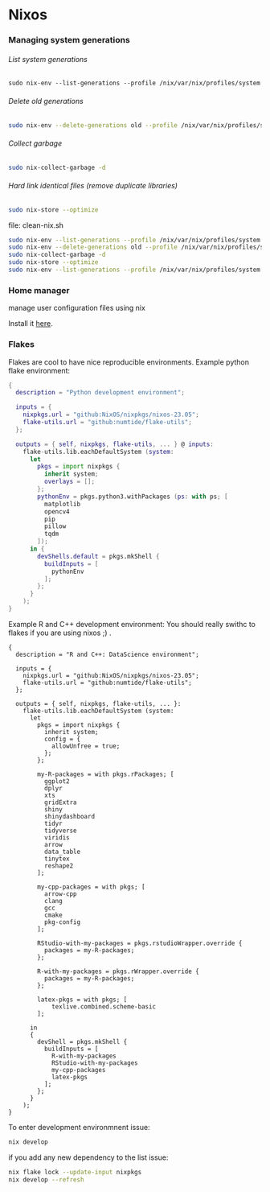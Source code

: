 # Nixos

### Managing system generations 

###### List system generations 

```
sudo nix-env --list-generations --profile /nix/var/nix/profiles/system
```

###### Delete old generations

```bash
sudo nix-env --delete-generations old --profile /nix/var/nix/profiles/system
```
###### Collect garbage

```bash
sudo nix-collect-garbage -d
```

######  Hard link identical files (remove duplicate libraries)

```bash
sudo nix-store --optimize
```

file: clean-nix.sh
```bash
sudo nix-env --list-generations --profile /nix/var/nix/profiles/system
sudo nix-env --delete-generations old --profile /nix/var/nix/profiles/system
sudo nix-collect-garbage -d
sudo nix-store --optimize
sudo nix-env --list-generations --profile /nix/var/nix/profiles/system
```

### Home manager
manage user configuration files using nix

Install it [here](https://nix-community.github.io/home-manager/index.html#sec-install-nixos-module).



### Flakes

Flakes are cool to have nice reproducible environments.
Example python flake environment:


```nix
{
  description = "Python development environment";

  inputs = {
    nixpkgs.url = "github:NixOS/nixpkgs/nixos-23.05";
    flake-utils.url = "github:numtide/flake-utils";
  };

  outputs = { self, nixpkgs, flake-utils, ... } @ inputs:
    flake-utils.lib.eachDefaultSystem (system:
      let
        pkgs = import nixpkgs {
          inherit system;
          overlays = [];
        };
        pythonEnv = pkgs.python3.withPackages (ps: with ps; [
          matplotlib
          opencv4
          pip
          pillow
          tqdm
        ]);
      in {
        devShells.default = pkgs.mkShell {
          buildInputs = [
            pythonEnv
          ];
        };
      }
    );
}

```


Example R and C++ development environment:
You should really swithc to flakes if you are using nixos ;) .

```
{
  description = "R and C++: DataScience environment";

  inputs = {
    nixpkgs.url = "github:NixOS/nixpkgs/nixos-23.05";
    flake-utils.url = "github:numtide/flake-utils";
  };

  outputs = { self, nixpkgs, flake-utils, ... }:
    flake-utils.lib.eachDefaultSystem (system:
      let
        pkgs = import nixpkgs {
          inherit system;
          config = {
            allowUnfree = true;
          };
        };
        
        my-R-packages = with pkgs.rPackages; [
          ggplot2
          dplyr
          xts
          gridExtra
          shiny
          shinydashboard
          tidyr
          tidyverse
          viridis
          arrow
          data_table
          tinytex
          reshape2
        ];

        my-cpp-packages = with pkgs; [
          arrow-cpp
          clang
          gcc
          cmake
          pkg-config
        ];

        RStudio-with-my-packages = pkgs.rstudioWrapper.override {
          packages = my-R-packages;
        };

        R-with-my-packages = pkgs.rWrapper.override {
          packages = my-R-packages;
        };

        latex-pkgs = with pkgs; [
            texlive.combined.scheme-basic
        ];
        
      in
      {
        devShell = pkgs.mkShell {
          buildInputs = [
            R-with-my-packages
            RStudio-with-my-packages
            my-cpp-packages
            latex-pkgs
          ];
        };
      }
    );
}
```

To enter development environmnent issue:

```bash
nix develop
```

if you add any new dependency to the list issue:

```bash
nix flake lock --update-input nixpkgs
nix develop --refresh
```

